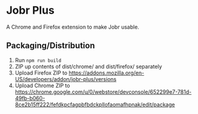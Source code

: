# Jobr Plus

A Chrome and Firefox extension to make Jobr usable.

## Packaging/Distribution

1. Run `npm run build`
2. ZIP up contents of dist/chrome/ and dist/firefox/ separately
3. Upload Firefox ZIP to https://addons.mozilla.org/en-US/developers/addon/jobr-plus/versions
4. Upload Chrome ZIP to https://chrome.google.com/u/0/webstore/devconsole/652299e7-781d-49fb-b060-8ce2b15ff222/fefdkpcfagpbfbdckpllofaomafhpnak/edit/package
